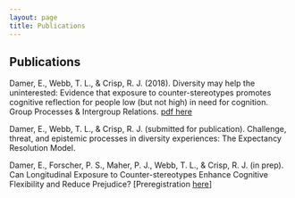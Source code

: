 ```yaml
---
layout: page
title: Publications
---
```

<!-- <section class="list">
    {% for post in site.posts %}
        {% if post.projects %}
            <div class="item {% if post.star %}star{% endif %}">
                <a class="url" href="{% if post.externalLink %}{{ post.externalLink }}{% else %}{{ site.url }}{{ post.url }}{% endif %}">
                    <aside><time datetime="{{ post.date | date:"%d-%m-%Y" }}">{{ post.date | date: "%b %d %Y" }}</time></aside>
                    <h3 class="title">{{ post.title }}</h3>
                </a>
            </div>
        {% endif %}
    {% endfor %}
</section> -->

## Publications

Damer, E., Webb, T. L., & Crisp, R. J. (2018). Diversity may help the uninterested: Evidence that exposure to counter-stereotypes promotes cognitive reflection for people low (but not high) in need for cognition. Group Processes & Intergroup Relations. [pdf here](/assets/pdfs/damer2018.pdf)

Damer, E., Webb, T. L., & Crisp, R. J. (submitted for publication). Challenge, threat, and epistemic processes in diversity experiences: The Expectancy Resolution Model. 

Damer, E., Forscher, P. S., Maher, P. J., Webb, T. L., & Crisp, R. J. (in prep). Can Longitudinal Exposure to Counter-stereotypes Enhance Cognitive Flexibility and Reduce Prejudice? [Preregistration [here](https://osf.io/jcz8q/)]